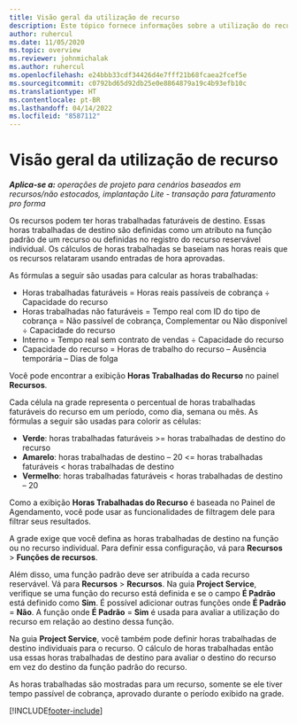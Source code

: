 ```yaml
---
title: Visão geral da utilização de recurso
description: Este tópico fornece informações sobre a utilização do recurso no Project Operations.
author: ruhercul
ms.date: 11/05/2020
ms.topic: overview
ms.reviewer: johnmichalak
ms.author: ruhercul
ms.openlocfilehash: e24bbb33cdf34426d4e7fff21b68fcaea2fcef5e
ms.sourcegitcommit: c0792bd65d92db25e0e8864879a19c4b93efb10c
ms.translationtype: HT
ms.contentlocale: pt-BR
ms.lasthandoff: 04/14/2022
ms.locfileid: "8587112"
---
```

# <a name="resource-utilization-overview"></a>Visão geral da utilização de recurso

_**Aplica-se a:** operações de projeto para cenários baseados em recursos/não estocados, implantação Lite - transação para faturamento pro forma_

Os recursos podem ter horas trabalhadas faturáveis de destino. Essas horas trabalhadas de destino são definidas como um atributo na função padrão de um recurso ou definidas no registro do recurso reservável individual. Os cálculos de horas trabalhadas se baseiam nas horas reais que os recursos relataram usando entradas de hora aprovadas.

As fórmulas a seguir são usadas para calcular as horas trabalhadas:

  - Horas trabalhadas faturáveis = Horas reais passíveis de cobrança ÷ Capacidade do recurso
  - Horas trabalhadas não faturáveis = Tempo real com ID do tipo de cobrança = Não passível de cobrança, Complementar ou Não disponível ÷ Capacidade do recurso
  - Interno = Tempo real sem contrato de vendas ÷ Capacidade do recurso
  - Capacidade do recurso = Horas de trabalho do recurso – Ausência temporária – Dias de folga

Você pode encontrar a exibição **Horas Trabalhadas do Recurso** no painel **Recursos**.

Cada célula na grade representa o percentual de horas trabalhadas faturáveis do recurso em um período, como dia, semana ou mês. As fórmulas a seguir são usadas para colorir as células:

  - **Verde**: horas trabalhadas faturáveis >= horas trabalhadas de destino do recurso
  - **Amarelo**: horas trabalhadas de destino – 20 <= horas trabalhadas faturáveis < horas trabalhadas de destino
  - **Vermelho**: horas trabalhadas faturáveis < horas trabalhadas de destino – 20

Como a exibição **Horas Trabalhadas do Recurso** é baseada no Painel de Agendamento, você pode usar as funcionalidades de filtragem dele para filtrar seus resultados.

A grade exige que você defina as horas trabalhadas de destino na função ou no recurso individual. Para definir essa configuração, vá para **Recursos** > **Funções de recursos**.

Além disso, uma função padrão deve ser atribuída a cada recurso reservável. Vá para **Recursos** > **Recursos**. Na guia **Project Service**, verifique se uma função do recurso está definida e se o campo **É Padrão** está definido como **Sim**. É possível adicionar outras funções onde **É Padrão** = **Não**. A função onde **É Padrão** = **Sim** é usada para avaliar a utilização do recurso em relação ao destino dessa função.

Na guia **Project Service**, você também pode definir horas trabalhadas de destino individuais para o recurso. O cálculo de horas trabalhadas então usa essas horas trabalhadas de destino para avaliar o destino do recurso em vez do destino da função padrão do recurso.

As horas trabalhadas são mostradas para um recurso, somente se ele tiver tempo passível de cobrança, aprovado durante o período exibido na grade.


[!INCLUDE[footer-include](../includes/footer-banner.md)]